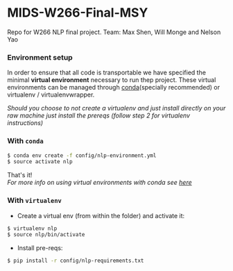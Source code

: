 # MIDS-W266-Final-MSY
Repo for W266 NLP final project. Team: Max Shen, Will Monge and Nelson Yao


### Environment setup

In order to ensure that all code is transportable we have specified the minimal **virtual environment** necessary to run thep project. These virtual environments can be managed through [conda](http://conda.pydata.org/docs/using/envs.html)(specially recommended) or virtualenv / virtualenvwrapper.  

*Should you choose to not create a virtualenv and just install directly on your raw machine just install the prereqs (follow step 2 for virtualenv instructions)*  


### With `conda`

```bash
$ conda env create -f config/nlp-environment.yml
$ source activate nlp
```

That's it!  
*For more info on using virtual environments with conda see [here](http://conda.pydata.org/docs/using/envs.html)*

### With `virtualenv`  

* Create a virtual env (from within the folder) and activate it:  

```bash
$ virtualenv nlp
$ source nlp/bin/activate
```  

* Install pre-reqs:

```bash
$ pip install -r config/nlp-requirements.txt
```
